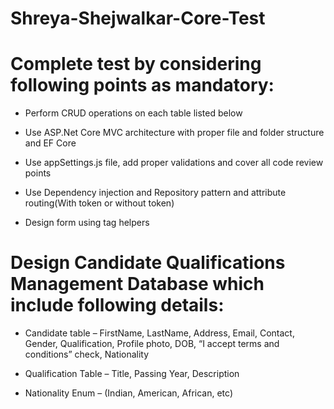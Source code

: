 # Shreya-Shejwalkar-Core-Test

# Complete test by considering following points as mandatory:

* Perform CRUD operations on each table listed below

* Use ASP.Net Core MVC architecture with proper file and folder structure and EF Core

* Use appSettings.js file, add proper validations and cover all code review points

* Use Dependency injection and Repository pattern and attribute routing(With token or without token)

* Design form using tag helpers

# Design Candidate Qualifications Management Database which include following details:

* Candidate table – FirstName, LastName, Address, Email, Contact, Gender, Qualification, Profile photo, DOB, “I accept terms and conditions” check, Nationality

* Qualification Table – Title, Passing Year, Description

* Nationality Enum – (Indian, American, African, etc)



